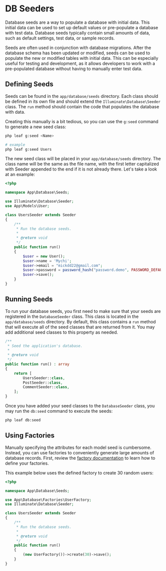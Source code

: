 # DB Seeders

<!-- markdownlint-disable no-inline-html -->

<!-- ::: warning Schema v1 released 💚
We just released a new version of Leaf Schema which replaces migrations, seeds and factories. This documentation will remain here for legacy purposes. Check out the [new schema system](/docs/database/files) for more info.
::: -->

Database seeds are a way to populate a database with initial data. This initial data can be used to set up default values or pre-populate a database with test data. Database seeds typically contain small amounts of data, such as default settings, test data, or sample records.

Seeds are often used in conjunction with database migrations. After the database schema has been updated or modified, seeds can be used to populate the new or modified tables with initial data. This can be especially useful for testing and development, as it allows developers to work with a pre-populated database without having to manually enter test data.

## Defining Seeds

Seeds can be found in the `app/database/seeds` directory. Each class should be defined in its own file and should extend the `Illuminate\Database\Seeder` class. The `run` method should contain the code that populates the database with data.

Creating this manually is a bit tedious, so you can use the `g:seed` command to generate a new seed class:

```bash
php leaf g:seed <Name>

# example
php leaf g:seed Users
```

The new seed class will be placed in your `app/database/seeds` directory. The class name will be the same as the file name, with the first letter capitalized with Seeder appended to the end if it is not already there. Let's take a look at an example:

```php
<?php

namespace App\Database\Seeds;

use Illuminate\Database\Seeder;
use App\Models\User;

class UsersSeeder extends Seeder
{
    /**
     * Run the database seeds.
     *
     * @return void
     */
    public function run()
    {
        $user = new User();
        $user->name = 'Mychi';
        $user->email = "mickdd22@gmail.com";
        $user->password = password_hash("password.demo", PASSWORD_DEFAULT);
        $user->save();
    }
}
```

## Running Seeds

To run your database seeds, you first need to make sure that your seeds are registered in the `DatabaseSeeder` class. This class is located in the `app/database/seeds` directory. By default, this class contains a `run` method that will execute all of the seed classes that are returned from it. You may add additional seed classes to this property as needed.

```php
/**
 * Seed the application's database.
 *
 * @return void
 */
public function run() : array
{
    return [
        UsersSeeder::class,
        PostSeeder::class,
        CommentSeeder::class,
    ];
}
```

Once you have added your seed classes to the `DatabaseSeeder` class, you may run the `db:seed` command to execute the seeds:

```bash
php leaf db:seed
```

## Using Factories

Manually specifying the attributes for each model seed is cumbersome. Instead, you can use factories to conveniently generate large amounts of database records. First, review the [factory documentation](/docs/database/factories) to learn how to define your factories.

This example below uses the defined factory to create 30 random users:

```php
<?php

namespace App\Database\Seeds;

use App\Database\Factories\UserFactory;
use Illuminate\Database\Seeder;

class UsersSeeder extends Seeder
{
    /**
     * Run the database seeds.
     *
     * @return void
     */
    public function run()
    {
        (new UserFactory())->create(30)->save();
    }
}
```
